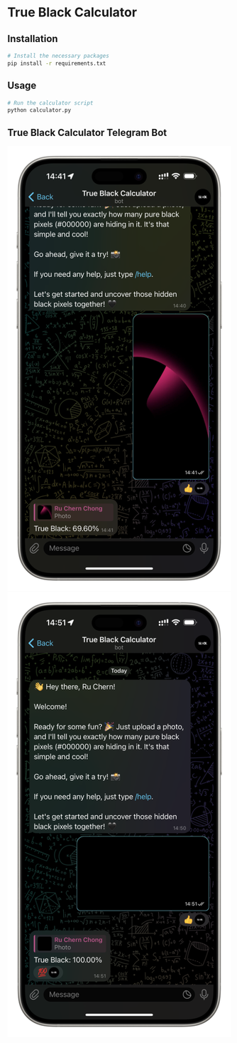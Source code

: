 # True Black Calculator

## Installation

```bash
# Install the necessary packages
pip install -r requirements.txt
```

## Usage

```bash
# Run the calculator script
python calculator.py
```

## True Black Calculator Telegram Bot

![True Black Calculator Telegram Bot](screenshots/iFrameScreenshot1.PNG)
![True Black Calculator Telegram Bot](screenshots/iFrameScreenshot2.PNG)
